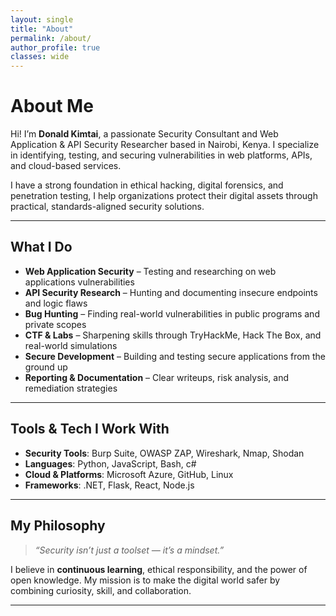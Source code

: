 ```yaml
---
layout: single
title: "About"
permalink: /about/
author_profile: true
classes: wide
---
```


# About Me

Hi! I’m **Donald Kimtai**, a passionate Security Consultant and Web Application & API Security Researcher based in Nairobi, Kenya. I specialize in identifying, testing, and securing vulnerabilities in web platforms, APIs, and cloud-based services.

I have a strong foundation in ethical hacking, digital forensics, and penetration testing, I help organizations protect their digital assets through practical, standards-aligned security solutions.

---

##  What I Do

-  **Web Application Security** – Testing and researching on web applications vulnerabilities
-  **API Security Research** – Hunting and documenting insecure endpoints and logic flaws
-  **Bug Hunting** – Finding real-world vulnerabilities in public programs and private scopes  
-  **CTF & Labs** – Sharpening skills through TryHackMe, Hack The Box, and real-world simulations  
-  **Secure Development** – Building and testing secure applications from the ground up  
-  **Reporting & Documentation** – Clear writeups, risk analysis, and remediation strategies

---

## Tools & Tech I Work With

- **Security Tools**: Burp Suite, OWASP ZAP, Wireshark, Nmap, Shodan  
- **Languages**: Python, JavaScript, Bash, c#
- **Cloud & Platforms**: Microsoft Azure, GitHub, Linux  
- **Frameworks**: .NET, Flask, React, Node.js

---

##  My Philosophy

> _“Security isn’t just a toolset — it’s a mindset.”_

I believe in **continuous learning**, ethical responsibility, and the power of open knowledge. My mission is to make the digital world safer by combining curiosity, skill, and collaboration.

---




